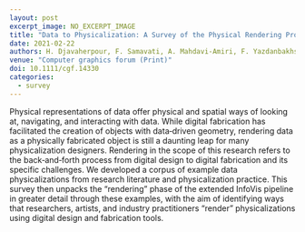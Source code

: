 ```yaml
---
layout: post
excerpt_image: NO_EXCERPT_IMAGE
title: "Data to Physicalization: A Survey of the Physical Rendering Process"
date: 2021-02-22
authors: H. Djavaherpour, F. Samavati, A. Mahdavi-Amiri, F. Yazdanbakhsh, S. Huron, R. Levy, Y. Jansen & L. Oehlberg
venue: "Computer graphics forum (Print)"
doi: 10.1111/cgf.14330
categories:
  - survey
---
```

Physical representations of data offer physical and spatial ways of looking at, navigating, and interacting with data. While digital fabrication has facilitated the creation of objects with data‐driven geometry, rendering data as a physically fabricated object is still a daunting leap for many physicalization designers. Rendering in the scope of this research refers to the back‐and‐forth process from digital design to digital fabrication and its specific challenges. We developed a corpus of example data physicalizations from research literature and physicalization practice. This survey then unpacks the “rendering” phase of the extended InfoVis pipeline in greater detail through these examples, with the aim of identifying ways that researchers, artists, and industry practitioners “render” physicalizations using digital design and fabrication tools.
